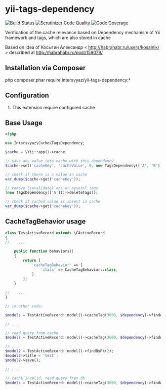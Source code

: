 # yii-tags-dependency

[![Build Status](https://travis-ci.org/intersvyaz/yii-tags-dependency.svg?branch=master)](https://travis-ci.org/intersvyaz/yii-tags-dependency)
[![Scrutinizer Code Quality](https://scrutinizer-ci.com/g/intersvyaz/yii-tags-dependency/badges/quality-score.png?b=master)](https://scrutinizer-ci.com/g/intersvyaz/yii-tags-dependency/?branch=master)
[![Code Coverage](https://scrutinizer-ci.com/g/intersvyaz/yii-tags-dependency/badges/coverage.png?b=master)](https://scrutinizer-ci.com/g/intersvyaz/yii-tags-dependency/?branch=master)


Verification of the cache relevance based on Dependency mechanism of Yii framework and tags, which are also stored in cache

Based on idea of Косыгин Александр < http://habrahabr.ru/users/kosalnik/ > described at http://habrahabr.ru/post/159079/

## Installation via Composer

php composer.phar require intersvyaz/yii-tags-dependency:*

## Configuration

1. This extension require configured cache


## Base Usage

```php
<?php

use Intersvyaz\Cache\TagsDependency;

$cache = \Yii::app()->cache;

// save any value into cache with this dependency
$cache->set('cacheKey', 'cacheValue', 0, new TagsDependency(['A', 'B']));

// check if there is a value in cache
var_dump($cache->get('cacheKey'));

// remove (invalidate) one or several tags
(new TagsDependency(['A']))->deleteTags();

// check if cached value is absent in cache
var_dump($cache->get('cacheKey'));
```

## CacheTagBehavior usage

```php
class TestActiveRecord extends \CActiveRecord
{
//    ...
    
    public function behaviors()
    {
        return [
            'cacheTagBehavior' => [
                'class' => CacheTagBehavior::class,
            ]
        ];
    }
    
//    ...
}

// in other code: 

$models = TestActiveRecord::model()->cacheTag(3600, $dependency)->findAll();

// ...

// read query from cache
$models = TestActiveRecord::model()->cacheTag(3600, $dependency)->findAll();

// ...
$model2 = TestActiveRecord::model()->findByPk(2);
$model2->title = 'test';
$model2->save();

// ...

// cache invalid, read query from db
$models = TestActiveRecord::model()->cacheTag(3600, $dependency)->findAll();
```
